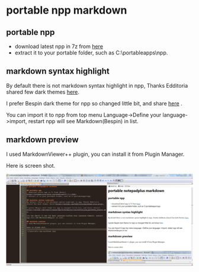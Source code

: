 # portable npp markdown

## portable npp
- download latest npp in 7z from [here](https://notepad-plus-plus.org/download/v7.5.1.html)
- extract it to your portable folder, such as C:\portableapps\npp.

## markdown syntax highlight 
By default there is not markdown syntax highlight in npp, Thanks Edditoria shared few dark themes [here](https://github.com/Edditoria/markdown-plus-plus).

I prefer Bespin dark theme for npp so changed little bit, and share [here](https://github.com/robertluwang/npp/blob/master/userDefineLang_markdown_bespin.xml)  .

You can import it to npp from top menu Language->Define your language->import, restart npp will see Markdown(Bespin) in list.

## markdown preview
I used MarkdownViewer++ plugin, you can install it from Plugin Manager.

Here is screen shot.

![](portable-npp-markdown.jpg)
